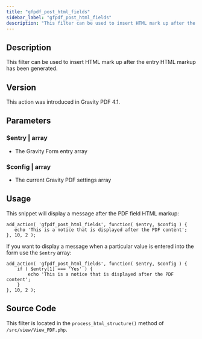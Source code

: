 ```yaml
---
title: "gfpdf_post_html_fields"
sidebar_label: "gfpdf_post_html_fields"
description: "This filter can be used to insert HTML mark up after the entry HTML markup has been generated."
---
```




## Description

This filter can be used to insert HTML mark up after the entry HTML markup has been generated.

## Version

This action was introduced in Gravity PDF 4.1.

## Parameters

### $entry | array
*  The Gravity Form entry array

### $config | array
*  The current Gravity PDF settings array

## Usage

This snippet will display a message after the PDF field HTML markup:

```
add_action( 'gfpdf_post_html_fields', function( $entry, $config ) {
   echo 'This is a notice that is displayed after the PDF content';
}, 10, 2 );
```

If you want to display a message when a particular value is entered into the form use the `$entry` array:

```
add_action( 'gfpdf_post_html_fields', function( $entry, $config ) {
    if ( $entry[1] === 'Yes' ) {
        echo 'This is a notice that is displayed after the PDF content';
    }
}, 10, 2 );
```

## Source Code

This filter is located in the `process_html_structure()` method of `/src/view/View_PDF.php`.